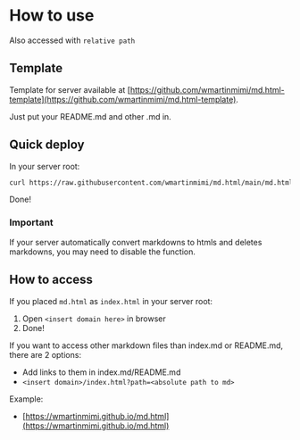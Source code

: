 # How to use

Also accessed with ```relative path```

## Template

Template for server available at [https://github.com/wmartinmimi/md.html-template](https://github.com/wmartinmimi/md.html-template).

Just put your README.md and other .md in.

## Quick deploy

In your server root:

```bash
curl https://raw.githubusercontent.com/wmartinmimi/md.html/main/md.html -o index.html
```

Done!

### Important

If your server automatically convert markdowns to htmls and deletes markdowns,
you may need to disable the function.

## How to access

If you placed ```md.html``` as ```index.html``` in your server root:

1. Open ```<insert domain here>``` in browser
2. Done!

If you want to access other markdown files than index.md or README.md,
there are 2 options:

- Add links to them in index.md/README.md
- ```<insert domain>/index.html?path=<absolute path to md>```

Example:

- [https://wmartinmimi.github.io/md.html](https://wmartinmimi.github.io/md.html)

